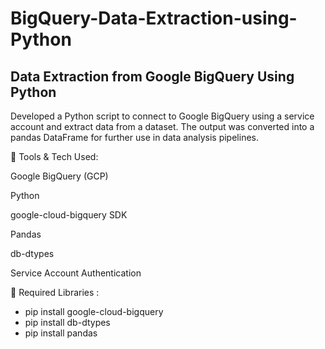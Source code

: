 # BigQuery-Data-Extraction-using-Python

## Data Extraction from Google BigQuery Using Python

Developed a Python script to connect to Google BigQuery using a service account and extract data from a dataset. The output was converted into a pandas DataFrame for further use in data analysis pipelines. 

🔧 Tools & Tech Used:

Google BigQuery (GCP)

Python

google-cloud-bigquery SDK

Pandas

db-dtypes

Service Account Authentication


📌 Required Libraries :

- pip install google-cloud-bigquery
- pip install db-dtypes
- pip install pandas
